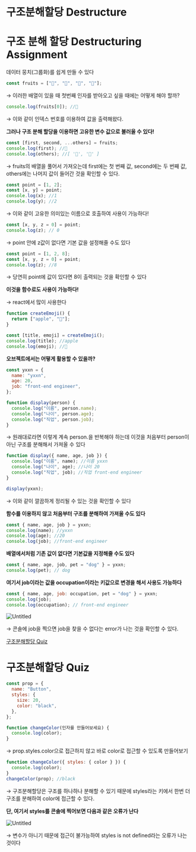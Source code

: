 # 구조분해할당 Destructure

# 구조 분해 할당 Destructuring Assignment

데이터 뭉치(그룹화)를 쉽게 만들 수 있다

```jsx
const fruits = ["🍏", "🥝", "🍓", "🍌"];
```

→ 이러한 배열이 있을 때 첫번째 인자를 받아오고 싶을 때에는 어떻게 해야 할까?

```jsx
console.log(fruits[0]); //🍏
```

→ 이와 같이 인덱스 번호를 이용하여 값을 출력해왔다.

**그러나 구조 분해 할당을 이용하면 고유한 변수 값으로 불러올 수 있다!**

```jsx
const [first, second, ...others] = fruits;
console.log(first); //🍏
console.log(others); //[ '🍓', '🍌' ]
```

→ fruits의 배열을 풀어서 가져오는데 first에는 첫 번째 값, second에는 두 번째 값, others에는 나머지 값이 들어간 것을 확인할 수 있다.

```jsx
const point = [1, 2];
const [x, y] = point;
console.log(x); //1
console.log(y); //2
```

→ 이와 같이 고유한 의미있는 이름으로 호출하여 사용이 가능하다!

```jsx
const [x, y, z = 0] = point;
console.log(z); // 0
```

→ point 안에 z값이 없다면 기본 값을 설정해줄 수도 있다

```jsx
const point = [1, 2, 8];
const [x, y, z = 0] = point;
console.log(z); //8
```

→ 당연히 point에 값이 있다면 8이 출력되는 것을 확인할 수 있다

**이것을 함수로도 사용이 가능하다!**

→ react에서 많이 사용한다

```jsx
function createEmoji() {
  return ["apple", "🍎"];
}

const [title, emoji] = createEmoji();
console.log(title); //apple
console.log(emoji); //🍎
```

**오브젝트에서는 어떻게 활용할 수 있을까?**

```jsx
const yxxn = {
  name: "yxxn",
  age: 20,
  job: "front-end engineer",
};

function display(person) {
  console.log("이름", person.name);
  console.log("나이", person.age);
  console.log("직업", person.job);
}
```

→ 원래대로라면 이렇게 계속 person.을 반복해야 하는데 이것을 처음부터 person이 아닌 구조를 분해해서 가져올 수 있다

```jsx
function display({ name, age, job }) {
  console.log("이름", name); //이름 yxxn
  console.log("나이", age); //나이 20
  console.log("직업", job); //직업 front-end engineer
}

display(yxxn);
```

→ 이와 같이 깔끔하게 정리될 수 있는 것을 확인할 수 있다

**함수를 이용하지 않고 처음부터 구조를 분해하여 가져올 수도 있다**

```jsx
const { name, age, job } = yxxn;
console.log(name); //yxxn
console.log(age); //20
console.log(job); //front-end engineer
```

**배열에서처럼 기존 값이 없다면 기본값을 지정해줄 수도 있다**

```jsx
const { name, age, job, pet = "dog" } = yxxn;
console.log(pet); // dog
```

**여기서 job이라는 값을 occupation이라는 키값으로 변경을 해서 사용도 가능하다**

```jsx
const { name, age, job: occupation, pet = "dog" } = yxxn;
console.log(job);
console.log(occupation); // front-end engineer
```

![Untitled](https://s3-us-west-2.amazonaws.com/secure.notion-static.com/d2ec3a5b-f91d-4c60-8629-bb6272d81764/Untitled.png)

→ 콘솔에 job을 찍으면 job을 찾을 수 없다는 error가 나는 것을 확인할 수 있다.

[구조분해할당 Quiz](https://www.notion.so/Quiz-9d6d46e8c30b4bba96b1ca2922e8a886)

# 구조분해할당 Quiz

```jsx
const prop = {
  name: "Button",
  styles: {
    size: 20,
    color: "black",
  },
};

function changeColor(인자를 만들어보세요) {
  console.log(color);
}
```

→ prop.styles.color으로 접근하지 않고 바로 color로 접근할 수 있도록 만들어보기

```jsx
function changeColor({ styles: { color } }) {
  console.log(color);
}
changeColor(prop); //black
```

→ 구조분해할당은 구조를 하나하나 분해할 수 있기 때문에 styles라는 키에서 한번 더 구조를 분해하여 color에 접근할 수 있다.

**단, 여기서 styles를 콘솔에 찍어보면 다음과 같은 오류가 난다**

![Untitled](https://s3-us-west-2.amazonaws.com/secure.notion-static.com/0c08c532-af40-4171-b332-44bdc0c1a161/Untitled.png)

→ 변수가 아니기 때문에 접근이 불가능하여 styles is not defined라는 오류가 나는 것이다
